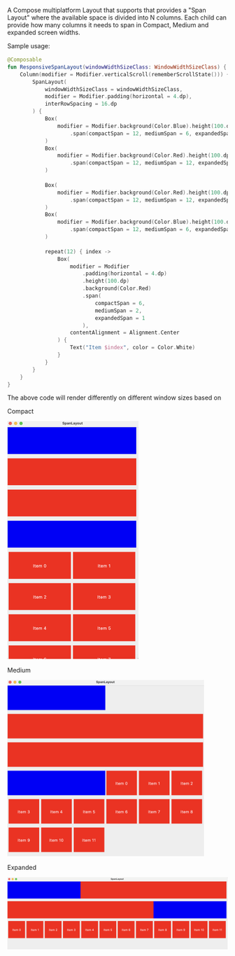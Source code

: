 A Compose multiplatform Layout that supports that provides a "Span Layout" where the available space is divided into N columns. Each child can provide how many columns it needs to span in Compact, Medium and expanded screen widths.

Sample usage:

```kotlin
@Composable
fun ResponsiveSpanLayout(windowWidthSizeClass: WindowWidthSizeClass) {
    Column(modifier = Modifier.verticalScroll(rememberScrollState())) {
        SpanLayout(
            windowWidthSizeClass = windowWidthSizeClass,
            modifier = Modifier.padding(horizontal = 4.dp),
            interRowSpacing = 16.dp
        ) {
            Box(
                modifier = Modifier.background(Color.Blue).height(100.dp)
                    .span(compactSpan = 12, mediumSpan = 6, expandedSpan = 4)
            )
            Box(
                modifier = Modifier.background(Color.Red).height(100.dp)
                    .span(compactSpan = 12, mediumSpan = 12, expandedSpan = 8)
            )

            Box(
                modifier = Modifier.background(Color.Red).height(100.dp)
                    .span(compactSpan = 12, mediumSpan = 12, expandedSpan = 8)
            )
            Box(
                modifier = Modifier.background(Color.Blue).height(100.dp)
                    .span(compactSpan = 12, mediumSpan = 6, expandedSpan = 4)
            )

            repeat(12) { index ->
                Box(
                    modifier = Modifier
                        .padding(horizontal = 4.dp)
                        .height(100.dp)
                        .background(Color.Red)
                        .span(
                            compactSpan = 6,
                            mediumSpan = 2,
                            expandedSpan = 1
                        ),
                    contentAlignment = Alignment.Center
                ) {
                    Text("Item $index", color = Color.White)
                }
            }
        }
    }
}

```

The above code will render differently on different window sizes based on

Compact

<img src="./images/compact.png" alt="Compact" width="300"/>

Medium

<img src="./images/medium.png" alt="Medium" width="450"/>

Expanded

![Expanded](./images/expanded.png)